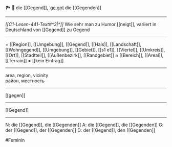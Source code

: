 🏞️ 🔴 die [[Gegend]], [ˈɡeːɡn̩t](https://youglish.com/pronounce/Gegend/german)
die [[Gegenden]]

---
*[[C1-Lesen-441-Text#^3|^]]* Wie sehr man zu Humor [[neigt]], variiert in Deutschland von [[Gegend]] zu Gegend

---
= [[Region]], [[Umgebung]], [[Gegend]], [[Hals]], [[Landschaft]], [[Wohngegend]], [[Umgebung]], [[Gebiet]], [[s1 e1]], [[Viertel]], [[Umkreis]], [[Ort]], [[Stadtteil]], [[Außenbezirk]], [[Randgebiet]]
≈ [[Bereich]], [[Areal]], [[Terrain]]
≠ [[kein Eintrag]]

---
area, region, vicinity  
район, местность

---
[[gegen]]

---
[[Gegend]]


---
N: die [[Gegend]], die [[Gegenden]]
A: die [[Gegend]], die [[Gegenden]]
G: der [[Gegend]], der [[Gegenden]]
D: der [[Gegend]], den [[Gegenden]]

#Feminin 